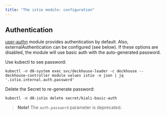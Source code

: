 ```yaml
---
title: "The istio module: configuration"
---
```


<!-- SCHEMA -->

## Authentication

[user-authn](../150-user-authn/) module provides authentication by default. Also, externalAuthentication can be configured (see below).
If these options are disabled, the module will use basic auth with the auto-generated password.

Use kubectl to see password:

```shell
kubectl -n d8-system exec svc/deckhouse-leader -c deckhouse -- deckhouse-controller module values istio -o json | jq '.istio.internal.auth.password'
```

Delete the Secret to re-generate password:

```shell
kubectl -n d8-istio delete secret/kiali-basic-auth
```

> **Note!** The `auth.password` parameter is deprecated.
